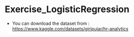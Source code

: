 # Exercise_LogisticRegression

- You can download the dataset from : https://www.kaggle.com/datasets/giripujar/hr-analytics
